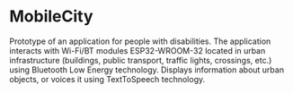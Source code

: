 # MobileCity
Prototype of an application for people with disabilities. The application interacts with Wi-Fi/BT modules ESP32-WROOM-32 located in urban infrastructure (buildings, public transport, traffic lights, crossings, etc.) using Bluetooth Low Energy technology. Displays information about urban objects, or voices it using TextToSpeech technology.

